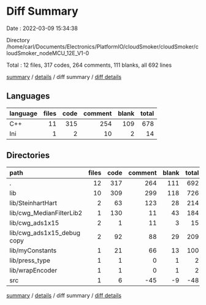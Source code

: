 # Diff Summary

Date : 2022-03-09 15:34:38

Directory /home/carl/Documents/Electronics/PlatformIO/cloudSmoker/cloudSmoker/cloudSmoker_nodeMCU_12E_V1-0

Total : 12 files,  317 codes, 264 comments, 111 blanks, all 692 lines

[summary](results.md) / [details](details.md) / diff summary / [diff details](diff-details.md)

## Languages
| language | files | code | comment | blank | total |
| :--- | ---: | ---: | ---: | ---: | ---: |
| C++ | 11 | 315 | 254 | 109 | 678 |
| Ini | 1 | 2 | 10 | 2 | 14 |

## Directories
| path | files | code | comment | blank | total |
| :--- | ---: | ---: | ---: | ---: | ---: |
| . | 12 | 317 | 264 | 111 | 692 |
| lib | 10 | 309 | 299 | 118 | 726 |
| lib/SteinhartHart | 2 | 63 | 123 | 28 | 214 |
| lib/cwg_MedianFilterLib2 | 1 | 130 | 11 | 43 | 184 |
| lib/cwg_ads1x15 | 2 | 1 | 11 | 3 | 15 |
| lib/cwg_ads1x15_debug copy | 2 | 92 | 88 | 29 | 209 |
| lib/myConstants | 1 | 21 | 66 | 13 | 100 |
| lib/press_type | 1 | 1 | 0 | 1 | 2 |
| lib/wrapEncoder | 1 | 1 | 0 | 1 | 2 |
| src | 1 | 6 | -45 | -9 | -48 |

[summary](results.md) / [details](details.md) / diff summary / [diff details](diff-details.md)